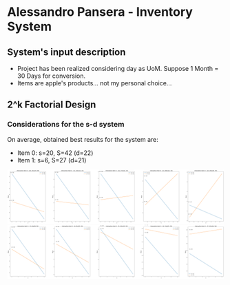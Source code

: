 # Alessandro Pansera - Inventory System
## System's input description
- Project has been realized considering day as UoM. Suppose 1 Month = 30 Days for conversion.
- Items are apple's products... not my personal choice...

## 2^k Factorial Design
### Considerations for the s-d system

On average, obtained best results for the system are:

- Item 0: s=20, S=42 (d=22)
- Item 1: s=6, S=27 (d=21)

<img src="/docs/2k_factorial_design/item_0_analysis.png" alt="item 0">
<img src="/docs/2k_factorial_design/item_1_analysis.png" alt="item 1">
